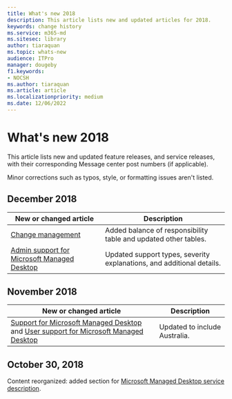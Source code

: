 ```yaml
---
title: What's new 2018
description: This article lists new and updated articles for 2018.
keywords: change history
ms.service: m365-md
ms.sitesec: library
author: tiaraquan
ms.topic: whats-new
audience: ITPro
manager: dougeby
f1.keywords:
- NOCSH
ms.author: tiaraquan
ms.article: article
ms.localizationpriority: medium
ms.date: 12/06/2022
---
```


# What's new 2018

This article lists new and updated feature releases, and service releases, with their corresponding Message center post numbers (if applicable).

Minor corrections such as typos, style, or formatting issues aren't listed.

## December 2018

| New or changed article | Description |
| ----- | ----- |
| [Change management](../overview/change-management.md) | Added balance of responsibility table and updated other tables. |
[Admin support for Microsoft Managed Desktop](../operate/support-request.md) | Updated support types, severity explanations, and additional details. |

## November 2018

| New or changed article | Description |
| ----- | ----- |
| [Support for Microsoft Managed Desktop](../operate/end-user-support.md) and [User support for Microsoft Managed Desktop](../operate/end-user-support.md) | Updated to include Australia. |

## October 30, 2018

Content reorganized: added section for [Microsoft Managed Desktop service description](../overview/service-plan-description.md).
